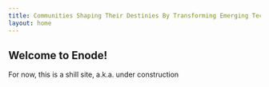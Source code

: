 ```yaml
---
title: Communities Shaping Their Destinies By Transforming Emerging Tech
layout: home
---
```


## Welcome to Enode!

For now, this is a shill site, a.k.a. under construction